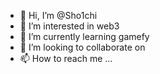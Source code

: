 - 👋 Hi, I’m @Sho1chi 
- 👀 I’m interested in web3  
- 🌱 I’m currently learning gamefy 
- 💞️ I’m looking to collaborate on  
- 📫 How to reach me ...   

<!---
Sho1chi/Sho1chi is a ✨ special ✨ repository because its `README.md` (this file) appears on your GitHub profile.
You can click the Preview link to take a look at your changes.
--->
 
